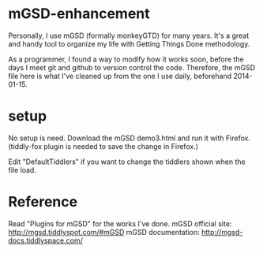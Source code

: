 mGSD-enhancement
=============
Personally, I use mGSD (formally monkeyGTD) for many years. It's a great and handy tool to organize my life with Getting Things Done methodology. 

As a programmer, I found a way to modify how it works soon, before the days I meet git and github to version control the code. Therefore, the mGSD file here is what I've cleaned up from the one I use daily, beforehand 2014-01-15.

setup
=====
No setup is need. Download the mGSD demo3.html and run it with Firefox. (tiddly-fox plugin is needed to save the change in Firefox.)

Edit "DefaultTiddlers" if you want to change the tiddlers shown when the file load.

Reference
=========
Read "Plugins for mGSD" for the works I've done.
mGSD official site: http://mgsd.tiddlyspot.com/#mGSD
mGSD documentation: http://mgsd-docs.tiddlyspace.com/